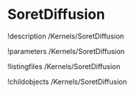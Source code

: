 <!-- MOOSE Documentation Stub: Remove this when content is added. -->

# SoretDiffusion
!description /Kernels/SoretDiffusion

!parameters /Kernels/SoretDiffusion

!listingfiles /Kernels/SoretDiffusion

!childobjects /Kernels/SoretDiffusion
